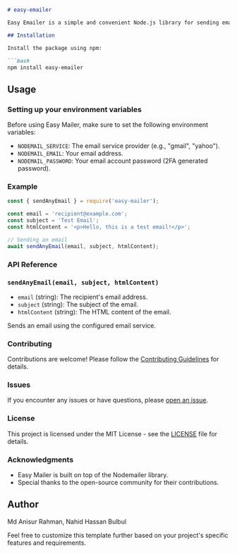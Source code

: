 # 

```markdown
# easy-emailer

Easy Emailer is a simple and convenient Node.js library for sending emails using Nodemailer. It provides an easy-to-use interface to send emails with minimal configuration.

## Installation

Install the package using npm:

```bash
npm install easy-emailer

```

## Usage

### Setting up your environment variables

Before using Easy Mailer, make sure to set the following environment variables:

- `NODEMAIL_SERVICE`: The email service provider (e.g., "gmail", "yahoo").
- `NODEMAIL_EMAIL`: Your email address.
- `NODEMAIL_PASSWORD`: Your email account password (2FA generated password).

### Example

```jsx
const { sendAnyEmail } = require('easy-mailer');

const email = 'recipient@example.com';
const subject = 'Test Email';
const htmlContent = '<p>Hello, this is a test email!</p>';

// Sending an email
await sendAnyEmail(email, subject, htmlContent);

```

### API Reference

### `sendAnyEmail(email, subject, htmlContent)`

- `email` (string): The recipient's email address.
- `subject` (string): The subject of the email.
- `htmlContent` (string): The HTML content of the email.

Sends an email using the configured email service.

### Contributing

Contributions are welcome! Please follow the [Contributing Guidelines](https://www.notion.so/CONTRIBUTING.md) for details.

### Issues

If you encounter any issues or have questions, please [open an issue](https://github.com/yourusername/easy-mailer/issues).

### License

This project is licensed under the MIT License - see the [LICENSE](https://www.notion.so/LICENSE) file for details.

### Acknowledgments

- Easy Mailer is built on top of the Nodemailer library.
- Special thanks to the open-source community for their contributions.

## Author

Md Anisur Rahman, Nahid Hassan Bulbul

Feel free to customize this template further based on your project's specific features and requirements.